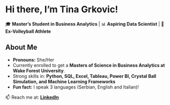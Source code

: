 # Hi there, I’m Tina Grkovic!

🎓 **Master’s Student in Business Analytics** | 📊 **Aspiring Data Scientist** | 🏐 **Ex-Volleyball Athlete**

## **About Me**
- **Pronouns:** She/Her
- Currently enrolled to get a **Masters of Science in Business Analytics at Wake Forest University**.
- Strong skills in: **Python, SQL, Excel, Tableau, Power BI, Crystal Ball Simulation, and Machine Learning Frameworks**
- **Fun fact:** I speak 3 languages (Serbian, English and Italian)!

📫 Reach me at: **[LinkedIn](https://www.linkedin.com/in/tinatheg/)**
